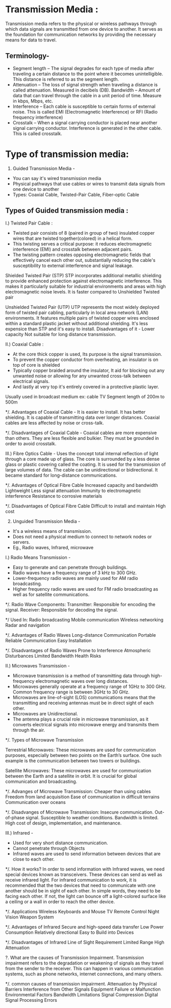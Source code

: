 # Transmission Media : 
Transmission media refers to the physical or wireless pathways through which data signals are transmitted from one device to another. It serves as the foundation for communication networks by providing the necessary means for data to travel.

## Terminology- 
- Segment length – The signal degrades for each type of media after traveling a certain distance to the point where it becomes unintelligible. This distance is referred to as the segment length.
- Attenuation – The loss of signal strength when traveling a distance is called attenuation. Measured in decibels (DB).
Bandwidth – Amount of data that can travel through the cable in a unit period of time. Measure in kbps, Mbps, etc.
- Interference – Each cable is susceptible to certain forms of external noise. This is called EMI (Electromagnetic Interference) or RFI (Radio frequency interference)
- Crosstalk – When a signal carrying conductor is placed near another signal carrying conductor. Interference is generated in the other cable. This is called crosstalk.


# Type of transmission media:

1. Guided Transmission Media -
- You can say it's wired transmission media
- Physical pathways that use cables or wires to transmit data signals from one device to another
- Types: Coaxial Cable, Twisted-Pair Cable, Fiber-optic Cable

## Types of Guided transmission media :

I.) Twisted Pair Cable :
- Twisted pair consists of 8 (paired in group of two) insulated copper wires that are twisted together(colored) in a helical form. 
- This twisting serves a critical purpose: it reduces electromagnetic interference (EMI) and crosstalk between adjacent pairs. 
- The twisting pattern creates opposing electromagnetic fields that effectively cancel each other out, substantially reducing the cable's susceptibility to external interference and signal leakage.

Shielded Twisted Pair (STP)
STP incorporates additional metallic shielding to provide enhanced protection against electromagnetic interference. This makes it particularly suitable for industrial environments and areas with high electromagnetic noise levels. It is faster compared to Unshielded Twisted pair

Unshielded Twisted Pair (UTP)
UTP represents the most widely deployed form of twisted pair cabling, particularly in local area network (LAN) environments. It features multiple pairs of twisted copper wires enclosed within a standard plastic jacket without additional shielding. It's less expensice than STP and it's easy to install.
Disadvantages of it -
 Lower capacity
 Not suitable for long distance transmission. 


II.) Coaxial Cable :
- At the core thick copper is used, Its purpose is the signal transmission. 
- To prevent the copper conductor from overheating, an insulator is on top of core is shielded
- Typically copper braided around the insulator, It aid for blocking out any unwanted noise or allowing for any unwanted cross-talk between electrical signals. 
- And lastly at very top it's entirely covered in a protective plastic layer.

Usually used in broadcast medium ex: cable TV
Segment length of 200m to 500m

*/. Advantages of Coaxial Cable -
It is easier to install.
It has better shielding.
It is capable of transmitting data over longer distances.
Coaxial cables are less affected by noise or cross-talk.

*/. Disadvantages of Coaxial Cable -
Coaxial cables are more expensive than others.
They are less flexible and bulkier.
They must be grounded in order to avoid crosstalk.


III.) Fibre Optics Cable -
Uses the concept total internal reflection of light through a core made up of glass. The core is surrounded by a less dense glass or plastic covering called the coating. It is used for the transmission of large volumes of data. The cable can be unidirectional or bidirectional. It became standard for long-distance communications.

*/. Advantages of Optical Fibre Cable
Increased capacity and bandwidth
Lightweight
Less signal attenuation
Immunity to electromagnetic interference
Resistance to corrosive materials

*/. Disadvantages of Optical Fibre Cable
Difficult to install and maintain
High cost



2. Unguided Transmission Media -
- It's a wireless means of transmission.
- Does not need a physical medium to connect to network nodes or servers.
- Eg., Radio waves, Infrared, microwave 

I.) Radio Means Transmission - 
- Easy to generate and can penetrate through buildings.
- Radio waves have a frequency range of 3 kHz to 300 GHz.
- Lower-frequency radio waves are mainly used for AM radio broadcasting.
- Higher frequency radio waves are used for FM radio broadcasting as well as for satellite communications.

*/. Radio Wave Components:
Transmitter: Responsible for encoding the signal.
Receiver: Responsible for decoding the signal.

*/ Used In:
Radio broadcasting
Mobile communication
Wireless networking
Radar and navigation

*/. Advantages of Radio Waves
Long-distance Communication
Portable
Reliable Communication
Easy Installation

*/. Disadvantages of Radio Waves
Prone to Interference
Atmospheric Disturbances
Limited Bandwidth
Health Risks


II.) Microwaves Transmission -
- Microwave transmission is a method of transmitting data through high-frequency electromagnetic waves over long distances.
- Microwaves generally operate at a frequency range of 1GHz to 300 GHz. Common frequency range is between 3GHz to 30 GHz.
- Microwaves are line-of-sight (LOS) communications means that the transmitting and receiving antennas must be in direct sight of each other.
- Microwaves are Unidirectional.
- The antenna plays a crucial role in microwave transmission, as it converts electrical signals into microwave energy and transmits them through the air.


*/. Types of Microwave Transmission

Terrestrial Microwaves: These microwaves are used for communication purposes, especially between two points on the Earth’s surface. One such example is the communication between two towers or buildings.

Satellite Microwaves: These microwaves are used for communication between the Earth and a satellite in orbit. It is crucial for global communication and broadcasting.


*/. Advanges of Microwave Transmission:
Cheaper than using cables
Freedom from land acquisition
Ease of communication in difficult terrains
Communication over oceans

*/. Disadvanges of Microwave Transmission:
Insecure communication.
Out-of-phase signal.
Susceptible to weather conditions.
Bandwidth is limited.
High cost of design, implementation, and maintenance.


III.) Infrared -
- Used for very short distance communication.
- Cannot penetrate through Objects
- Infrared waves are used to send information between devices that are close to each other.

*/. How it works?
In order to send information with Infrared waves, we need special devices known as transceivers. These devices can send as well as receive infrared light. For infrared communication to work, it is recommended that the two devices that need to communicate with one another should be in sight of each other. In simple words, they need to be facing each other. If not, the light can bounce off a light-colored surface like a ceiling or a wall in order to reach the other device.


*/. Applications
Wireless Keyboards and Mouse
TV Remote Control
Night Vision
Weapon System

*/. Advantages of Infrared
Secure and high-speed data transfer
Low Power Consumption
Relatively directional
Easy to Build into Devices

*/. Disadvantages of Infrared
Line of Sight Requirement
Limited Range
High Attenuation




?. What are the causes of Transmission Impairment.
Transmission impairment refers to the degradation or weakening of signals as they travel from the sender to the receiver. This can happen in various communication systems, such as phone networks, internet connections, and many others.

*/. common causes of transmission impairment.
Attenuation by Physical Barriers
Interference from Other Signals
Equipment Failure or Malfunction
Environmental Factors
Bandwidth Limitations
Signal Compression
Digital Signal Processing Errors
